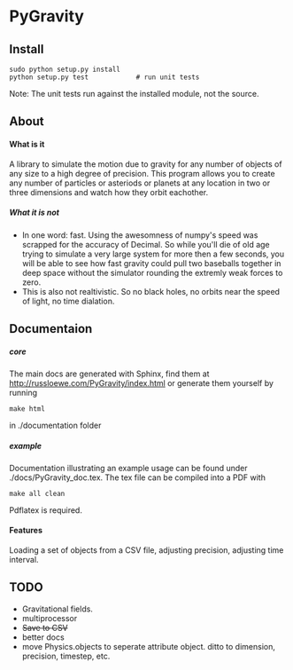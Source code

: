 # PyGravity
## Install


    sudo python setup.py install
    python setup.py test            # run unit tests
    
Note: The unit tests run against the installed module, not the source.

## About
#### What is it
A library to simulate the motion due to gravity for any number of objects of any size to a high degree of precision. This program allows you to create any number of particles or asteriods or planets at any location in two or three dimensions and watch how they orbit eachother. 
##### What it is not

-  In one word: fast. Using the awesomness of numpy's speed was scrapped for the accuracy of Decimal. So while you'll die of old age trying to simulate a very large system for more then a few seconds, you will be able to see how fast gravity could pull two baseballs together in deep space without the simulator rounding the extremly weak forces to zero.
-  This is also not realtivistic. So no black holes, no orbits near the speed of light, no time dialation. 

## Documentaion
##### core 
The main docs are generated with Sphinx, find them at http://russloewe.com/PyGravity/index.html or generate
them yourself by running 
    
    make html
    
in ./documentation folder

##### example
Documentation illustrating an example usage can be found under ./docs/PyGravity_doc.tex. The 
tex file can be compiled into a PDF with 

    make all clean

Pdflatex is required.

#### Features
Loading a set of objects from a CSV file, adjusting precision, adjusting time interval.

## TODO
- Gravitational fields. 
- multiprocessor
- ~~Save to CSV~~
- better docs
- move Physics.objects to seperate attribute object. ditto to dimension, precision, timestep, etc.


